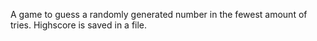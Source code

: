 A game to guess a randomly generated number in the fewest amount of tries. Highscore is saved in a file.